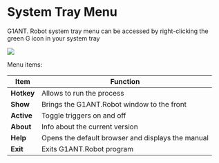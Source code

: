 # System Tray Menu

G1ANT. Robot system tray menu can be accessed by right-clicking the green G icon in your system tray

![](https://github.com/G1ANT-Robot/G1ANT.Manual/raw/develop/G1ANT.Manual/-assets/tray.png)

Menu items:

| Item       | Function                                          |
| ---------- | ------------------------------------------------- |
| **Hotkey** | Allows to run the process                         |
| **Show**   | Brings the G1ANT.Robot window to the front        |
| **Active** | Toggle triggers on and off                        |
| **About**  | Info about the current version                    |
| **Help**   | Opens the default browser and displays the manual |
| **Exit**   | Exits G1ANT.Robot program                         |